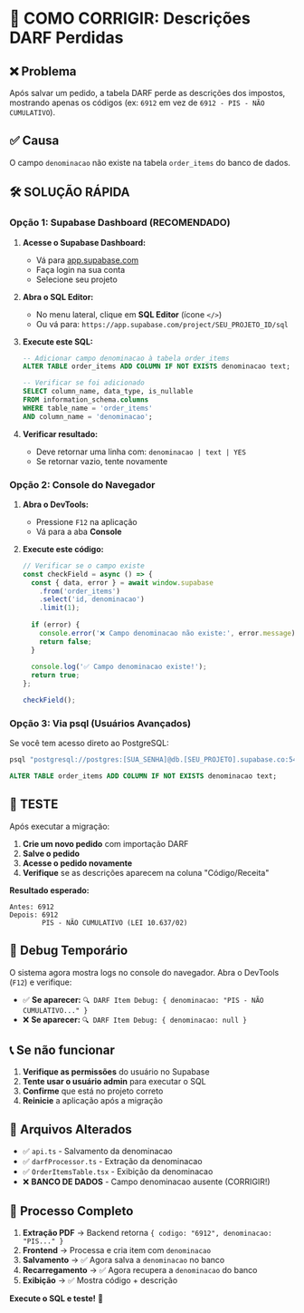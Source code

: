 # 🔧 COMO CORRIGIR: Descrições DARF Perdidas

## ❌ **Problema**
Após salvar um pedido, a tabela DARF perde as descrições dos impostos, mostrando apenas os códigos (ex: `6912` em vez de `6912 - PIS - NÃO CUMULATIVO`).

## ✅ **Causa**
O campo `denominacao` não existe na tabela `order_items` do banco de dados.

## 🛠️ **SOLUÇÃO RÁPIDA**

### **Opção 1: Supabase Dashboard (RECOMENDADO)**

1. **Acesse o Supabase Dashboard:**
   - Vá para [app.supabase.com](https://app.supabase.com)
   - Faça login na sua conta
   - Selecione seu projeto

2. **Abra o SQL Editor:**
   - No menu lateral, clique em **SQL Editor** (ícone `</>`)
   - Ou vá para: `https://app.supabase.com/project/SEU_PROJETO_ID/sql`

3. **Execute este SQL:**
   ```sql
   -- Adicionar campo denominacao à tabela order_items
   ALTER TABLE order_items ADD COLUMN IF NOT EXISTS denominacao text;
   
   -- Verificar se foi adicionado
   SELECT column_name, data_type, is_nullable 
   FROM information_schema.columns 
   WHERE table_name = 'order_items' 
   AND column_name = 'denominacao';
   ```

4. **Verificar resultado:**
   - Deve retornar uma linha com: `denominacao | text | YES`
   - Se retornar vazio, tente novamente

### **Opção 2: Console do Navegador**

1. **Abra o DevTools:**
   - Pressione `F12` na aplicação
   - Vá para a aba **Console**

2. **Execute este código:**
   ```javascript
   // Verificar se o campo existe
   const checkField = async () => {
     const { data, error } = await window.supabase
       .from('order_items')
       .select('id, denominacao')
       .limit(1);
     
     if (error) {
       console.error('❌ Campo denominacao não existe:', error.message);
       return false;
     }
     
     console.log('✅ Campo denominacao existe!');
     return true;
   };
   
   checkField();
   ```

### **Opção 3: Via psql (Usuários Avançados)**

Se você tem acesso direto ao PostgreSQL:

```bash
psql "postgresql://postgres:[SUA_SENHA]@db.[SEU_PROJETO].supabase.co:5432/postgres"
```

```sql
ALTER TABLE order_items ADD COLUMN IF NOT EXISTS denominacao text;
```

## 🧪 **TESTE**

Após executar a migração:

1. **Crie um novo pedido** com importação DARF
2. **Salve o pedido**
3. **Acesse o pedido novamente**
4. **Verifique** se as descrições aparecem na coluna "Código/Receita"

**Resultado esperado:**
```
Antes: 6912
Depois: 6912
        PIS - NÃO CUMULATIVO (LEI 10.637/02)
```

## 🐛 **Debug Temporário**

O sistema agora mostra logs no console do navegador. Abra o DevTools (`F12`) e verifique:

- ✅ **Se aparecer:** `🔍 DARF Item Debug: { denominacao: "PIS - NÃO CUMULATIVO..." }`
- ❌ **Se aparecer:** `🔍 DARF Item Debug: { denominacao: null }`

## 📞 **Se não funcionar**

1. **Verifique as permissões** do usuário no Supabase
2. **Tente usar o usuário admin** para executar o SQL
3. **Confirme** que está no projeto correto
4. **Reinicie** a aplicação após a migração

## 🎯 **Arquivos Alterados**

- ✅ `api.ts` - Salvamento da denominacao
- ✅ `darfProcessor.ts` - Extração da denominacao
- ✅ `OrderItemsTable.tsx` - Exibição da denominacao
- ❌ **BANCO DE DADOS** - Campo denominacao ausente (CORRIGIR!)

## 🔄 **Processo Completo**

1. **Extração PDF** → Backend retorna `{ codigo: "6912", denominacao: "PIS..." }`
2. **Frontend** → Processa e cria item com `denominacao`
3. **Salvamento** → ✅ Agora salva a `denominacao` no banco
4. **Recarregamento** → ✅ Agora recupera a `denominacao` do banco
5. **Exibição** → ✅ Mostra código + descrição

**Execute o SQL e teste!** 🚀 
